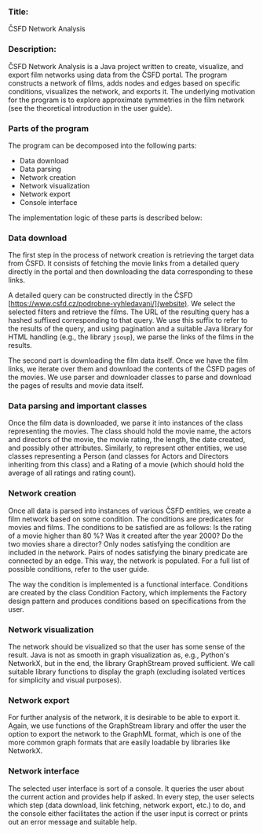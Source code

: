 ### Title:
ČSFD Network Analysis

### Description:
ČSFD Network Analysis is a Java project written to create, visualize, and export film networks using data from the ČSFD portal. The program constructs a network of films, adds nodes and edges based on specific conditions, visualizes the network, and exports it. The underlying motivation for the program is to explore approximate symmetries in the film network (see the theoretical introduction in the user guide).

### Parts of the program
The program can be decomposed into the following parts:
- Data download
- Data parsing
- Network creation
- Network visualization
- Network export
- Console interface

The implementation logic of these parts is described below:

### Data download
The first step in the process of network creation is retrieving the target data from ČSFD. It consists of fetching the movie links from a detailed query directly in the portal and then downloading the data corresponding to these links. 

A detailed query can be constructed directly in the ČSFD [https://www.csfd.cz/podrobne-vyhledavani/](website). We select the selected filters and retrieve the films. The URL of the resulting query has a hashed suffixed corresponding to that query. We use this suffix to refer to the results of the query, and using pagination and a suitable Java library for HTML handling (e.g., the library ``jsoup``), we parse the links of the films in the results.

The second part is downloading the film data itself. Once we have the film links, we iterate over them and download the contents of the ČSFD pages of the movies. We use parser and downloader classes to parse and download the pages of results and movie data itself.

### Data parsing and important classes
Once the film data is downloaded, we parse it into instances of the class representing the movies. The class should hold the movie name, the actors and directors of the movie, the movie rating, the length, the date created, and possibly other attributes. Similarly, to represent other entities, we use classes representing a Person (and classes for Actors and Directors inheriting from this class) and a Rating of a movie (which should hold the average of all ratings and rating count).

### Network creation
Once all data is parsed into instances of various ČSFD entities, we create a film network based on some condition. The conditions are predicates for movies and films. The conditions to be satisfied are as follows: Is the rating of a movie higher than 80 %? Was it created after the year 2000? Do the two movies share a director? Only nodes satisfying the condition are included in the network. Pairs of nodes satisfying the binary predicate are connected by an edge. This way, the network is populated. For a full list of possible conditions, refer to the user guide.

The way the condition is implemented is a functional interface. Conditions are created by the class Condition Factory, which implements the Factory design pattern and produces conditions based on specifications from the user.

### Network visualization
The network should be visualized so that the user has some sense of the result. Java is not as smooth in graph visualization as, e.g., Python's NetworkX, but in the end, the library GraphStream proved sufficient. We call suitable library functions to display the graph (excluding isolated vertices for simplicity and visual purposes).

### Network export
For further analysis of the network, it is desirable to be able to export it. Again, we use functions of the GraphStream library and offer the user the option to export the network to the GraphML format, which is one of the more common graph formats that are easily loadable by libraries like NetworkX.

### Network interface
The selected user interface is sort of a console. It queries the user about the current action and provides help if asked. In every step, the user selects which step (data download, link fetching, network export, etc.) to do, and the console either facilitates the action if the user input is correct or prints out an error message and suitable help.